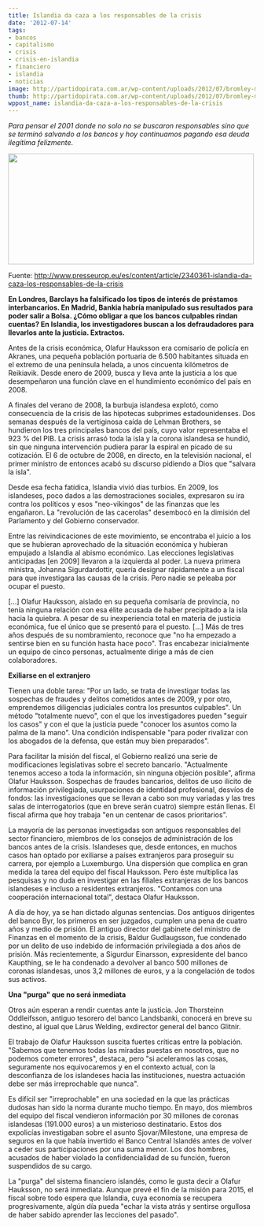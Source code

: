 ```yaml
---
title: Islandia da caza a los responsables de la crisis
date: '2012-07-14'
tags:
- bancos
- capitalismo
- crisis
- crisis-en-islandia
- financiero
- islandia
- noticias
image: http://partidopirata.com.ar/wp-content/uploads/2012/07/bromley-money.jpg
thumb: http://partidopirata.com.ar/wp-content/uploads/2012/07/bromley-money-150x150.jpg
wppost_name: islandia-da-caza-a-los-responsables-de-la-crisis
---
```


<em>Para pensar el 2001 donde no solo no se buscaron responsables sino que se terminó salvando a los bancos y hoy continuamos pagando esa deuda ilegítima felizmente.</em>

<a href="http://partidopirata.com.ar/wp-content/uploads/2012/07/bromley-money.jpg"><img src="http://partidopirata.com.ar/wp-content/uploads/2012/07/bromley-money.jpg" alt="" title="bromley money" width="500" height="225" class="aligncenter size-full wp-image-5244" /></a>

Fuente: http://www.presseurop.eu/es/content/article/2340361-islandia-da-caza-los-responsables-de-la-crisis

<strong>En Londres, Barclays ha falsificado los tipos de interés de préstamos interbancarios. En Madrid, Bankia habría manipulado sus resultados para poder salir a Bolsa. ¿Cómo obligar a que los bancos culpables rindan cuentas? En Islandia, los investigadores buscan a los defraudadores para llevarlos ante la justicia. Extractos.</strong>

Antes de la crisis económica, Olafur Hauksson era comisario de policía en Akranes, una pequeña población portuaria de 6.500 habitantes situada en el extremo de una península helada, a unos cincuenta kilómetros de Reikiavik. Desde enero de 2009, busca y lleva ante la justicia a los que desempeñaron una función clave en el hundimiento económico del país en 2008.

A finales del verano de 2008, la burbuja islandesa explotó, como consecuencia de la crisis de las hipotecas subprimes estadounidenses. Dos semanas después de la vertiginosa caída de Lehman Brothers, se hundieron los tres principales bancos del país, cuyo valor representaba el 923 % del PIB. La crisis arrasó toda la isla y la corona islandesa se hundió, sin que ninguna intervención pudiera parar la espiral en picado de su cotización. El 6 de octubre de 2008, en directo, en la televisión nacional, el primer ministro de entonces acabó su discurso pidiendo a Dios que "salvara la isla".

Desde esa fecha fatídica, lslandia vivió días turbios. En 2009, los islandeses, poco dados a las demostraciones sociales, expresaron su ira contra los políticos y esos "neo-vikingos" de las finanzas que les engañaron. La "revolución de las cacerolas" desembocó en la dimisión del Parlamento y del Gobierno conservador.

Entre las reivindicaciones de este movimiento, se encontraba el juicio a los que se hubieran aprovechado de la situación económica y hubieran empujado a Islandia al abismo económico. Las elecciones legislativas anticipadas [en 2009] llevaron a la izquierda al poder. La nueva primera ministra, Johanna Sigurdardottir, quería designar rápidamente a un fiscal para que investigara las causas de la crisis. Pero nadie se peleaba por ocupar el puesto.

[...] Olafur Hauksson, aislado en su pequeña comisaría de provincia, no tenía ninguna relación con esa élite acusada de haber precipitado a la isla hacia la quiebra. A pesar de su inexperiencia total en materia de justicia económica, fue el único que se presentó para el puesto. [...] Más de tres años después de su nombramiento, reconoce que "no ha empezado a sentirse bien en su función hasta hace poco". Tras encabezar inicialmente un equipo de cinco personas, actualmente dirige a más de cien colaboradores.

<strong>Exiliarse en el extranjero</strong>

Tienen una doble tarea: "Por un lado, se trata de investigar todas las sospechas de fraudes y delitos cometidos antes de 2009, y por otro, emprendemos diligencias judiciales contra los presuntos culpables". Un método "totalmente nuevo", con el que los investigadores pueden "seguir los casos" y con el que la justicia puede "conocer los asuntos como la palma de la mano". Una condición indispensable "para poder rivalizar con los abogados de la defensa, que están muy bien preparados".

Para facilitar la misión del fiscal, el Gobierno realizó una serie de modificaciones legislativas sobre el secreto bancario. "Actualmente tenemos acceso a toda la información, sin ninguna objeción posible", afirma Olafur Hauksson. Sospechas de fraudes bancarios, delitos de uso ilícito de información privilegiada, usurpaciones de identidad profesional, desvíos de fondos: las investigaciones que se llevan a cabo son muy variadas y las tres salas de interrogatorios (que en breve serán cuatro) siempre están llenas. El fiscal afirma que hoy trabaja "en un centenar de casos prioritarios".

La mayoría de las personas investigadas son antiguos responsables del sector financiero, miembros de los consejos de administración de los bancos antes de la crisis. Islandeses que, desde entonces, en muchos casos han optado por exiliarse a países extranjeros para proseguir su carrera, por ejemplo a Luxemburgo. Una dispersión que complica en gran medida la tarea del equipo del fiscal Hauksson. Pero éste multiplica las pesquisas y no duda en investigar en las filiales extranjeras de los bancos islandeses e incluso a residentes extranjeros. "Contamos con una cooperación internacional total", destaca Olafur Hauksson.

A día de hoy, ya se han dictado algunas sentencias. Dos antiguos dirigentes del banco Byr, los primeros en ser juzgados, cumplen una pena de cuatro años y medio de prisión. El antiguo director del gabinete del ministro de Finanzas en el momento de la crisis, Baldur Gudlaugsson, fue condenado por un delito de uso indebido de información privilegiada a dos años de prisión. Más recientemente, a Sigurdur Einarsson, expresidente del banco Kaupthing, se le ha condenado a devolver al banco 500 millones de coronas islandesas, unos 3,2 millones de euros, y a la congelación de todos sus activos.

<strong>Una "purga" que no será inmediata</strong>

Otros aún esperan a rendir cuentas ante la justicia. Jon Thorsteinn Oddleifsson, antiguo tesorero del banco Landsbanki, conocerá en breve su destino, al igual que Làrus Welding, exdirector general del banco Glitnir.

El trabajo de Olafur Hauksson suscita fuertes críticas entre la población. "Sabemos que tenemos todas las miradas puestas en nosotros, que no podemos cometer errores", destaca, pero "si aceleramos las cosas, seguramente nos equivocaremos y en el contexto actual, con la desconfianza de los islandeses hacia las instituciones, nuestra actuación debe ser más irreprochable que nunca".

Es difícil ser "irreprochable" en una sociedad en la que las prácticas dudosas han sido la norma durante mucho tiempo. En mayo, dos miembros del equipo del fiscal vendieron información por 30 millones de coronas islandesas (191.000 euros) a un misterioso destinatario. Estos dos expolicías investigaban sobre el asunto Sjovar/Milestone, una empresa de seguros en la que había invertido el Banco Central Islandés antes de volver a ceder sus participaciones por una suma menor. Los dos hombres, acusados de haber violado la confidencialidad de su función, fueron suspendidos de su cargo.

La "purga" del sistema financiero islandés, como le gusta decir a Olafur Hauksson, no será inmediata. Aunque prevé el fin de la misión para 2015, el fiscal sobre todo espera que Islandia, cuya economía se recupera progresivamente, algún día pueda "echar la vista atrás y sentirse orgullosa de haber sabido aprender las lecciones del pasado".
